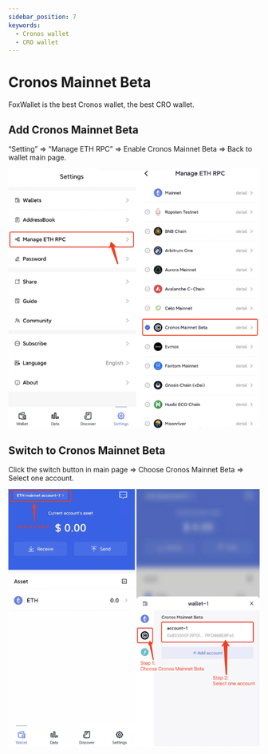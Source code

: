 ```yaml
---
sidebar_position: 7
keywords:
  - Cronos wallet
  - CRO wallet
---
```


# Cronos Mainnet Beta

FoxWallet is the best Cronos wallet, the best CRO wallet.

## Add Cronos Mainnet Beta

“Setting” => “Manage ETH RPC” => Enable Cronos Mainnet Beta => Back to wallet main page.

![](../img/add-cronos.png)

## Switch to Cronos Mainnet Beta

Click the switch button in main page => Choose Cronos Mainnet Beta => Select one account.

![](../img/switch-cronos.png)